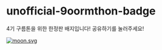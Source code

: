 # unofficial-9oormthon-badge

4기 구름톤을 위한 한정판 배지입니다!
공유하기를 눌러주세요!

<a href="https://9oormthon-badge.minung.dev"><img src="https://9oormthon-badge.minung.dev/badge.svg?text=%EA%B5%AC%EB%A6%84%EA%B5%AC%EB%A6%84%EA%B5%AC%EB%A5%B4%EB%AF%B8&speed=1" alt="moon.svg"></a>

